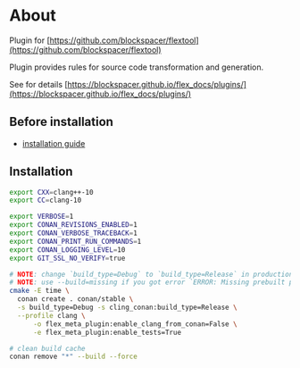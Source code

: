 # About

Plugin for [https://github.com/blockspacer/flextool](https://github.com/blockspacer/flextool)

Plugin provides rules for source code transformation and generation.

See for details [https://blockspacer.github.io/flex_docs/plugins/](https://blockspacer.github.io/flex_docs/plugins/)

## Before installation

- [installation guide](https://blockspacer.github.io/flex_docs/download/)

## Installation

```bash
export CXX=clang++-10
export CC=clang-10

export VERBOSE=1
export CONAN_REVISIONS_ENABLED=1
export CONAN_VERBOSE_TRACEBACK=1
export CONAN_PRINT_RUN_COMMANDS=1
export CONAN_LOGGING_LEVEL=10
export GIT_SSL_NO_VERIFY=true

# NOTE: change `build_type=Debug` to `build_type=Release` in production
# NOTE: use --build=missing if you got error `ERROR: Missing prebuilt package`
cmake -E time \
  conan create . conan/stable \
  -s build_type=Debug -s cling_conan:build_type=Release \
  --profile clang \
      -o flex_meta_plugin:enable_clang_from_conan=False \
      -e flex_meta_plugin:enable_tests=True

# clean build cache
conan remove "*" --build --force
```
